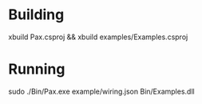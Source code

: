 # Building
xbuild Pax.csproj && xbuild examples/Examples.csproj

# Running
sudo ./Bin/Pax.exe example/wiring.json Bin/Examples.dll
